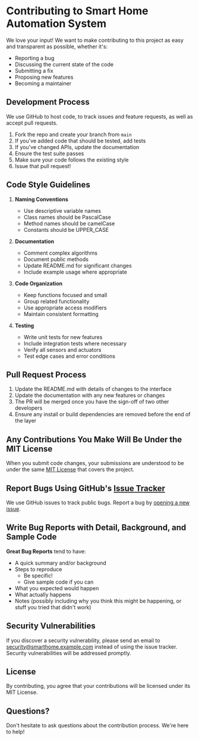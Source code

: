 # Contributing to Smart Home Automation System

We love your input! We want to make contributing to this project as easy and transparent as possible, whether it's:

- Reporting a bug
- Discussing the current state of the code
- Submitting a fix
- Proposing new features
- Becoming a maintainer

## Development Process

We use GitHub to host code, to track issues and feature requests, as well as accept pull requests.

1. Fork the repo and create your branch from `main`
2. If you've added code that should be tested, add tests
3. If you've changed APIs, update the documentation
4. Ensure the test suite passes
5. Make sure your code follows the existing style
6. Issue that pull request!

## Code Style Guidelines

1. **Naming Conventions**
   - Use descriptive variable names
   - Class names should be PascalCase
   - Method names should be camelCase
   - Constants should be UPPER_CASE

2. **Documentation**
   - Comment complex algorithms
   - Document public methods
   - Update README.md for significant changes
   - Include example usage where appropriate

3. **Code Organization**
   - Keep functions focused and small
   - Group related functionality
   - Use appropriate access modifiers
   - Maintain consistent formatting

4. **Testing**
   - Write unit tests for new features
   - Include integration tests where necessary
   - Verify all sensors and actuators
   - Test edge cases and error conditions

## Pull Request Process

1. Update the README.md with details of changes to the interface
2. Update the documentation with any new features or changes
3. The PR will be merged once you have the sign-off of two other developers
4. Ensure any install or build dependencies are removed before the end of the layer

## Any Contributions You Make Will Be Under the MIT License

When you submit code changes, your submissions are understood to be under the same [MIT License](http://choosealicense.com/licenses/mit/) that covers the project.

## Report Bugs Using GitHub's [Issue Tracker](../../issues)

We use GitHub issues to track public bugs. Report a bug by [opening a new issue](../../issues/new).

## Write Bug Reports with Detail, Background, and Sample Code

**Great Bug Reports** tend to have:

- A quick summary and/or background
- Steps to reproduce
  - Be specific!
  - Give sample code if you can
- What you expected would happen
- What actually happens
- Notes (possibly including why you think this might be happening, or stuff you tried that didn't work)

## Security Vulnerabilities

If you discover a security vulnerability, please send an email to security@smarthome.example.com instead of using the issue tracker. Security vulnerabilities will be addressed promptly.

## License

By contributing, you agree that your contributions will be licensed under its MIT License.

## Questions?

Don't hesitate to ask questions about the contribution process. We're here to help!